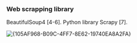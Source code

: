 ### Web scrapping library

BeautifulSoup4 [4-6].
Python library Scrapy [7].


![{105AF968-B09C-4FF7-8E62-19740EA8A2FA}](https://github.com/user-attachments/assets/0b27d09a-91ad-448b-8ef0-db965381eeac)
